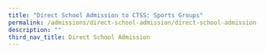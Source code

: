 ```yaml
---
title: "Direct School Admission to CTSS: Sports Groups"
permalink: /admissions/direct-school-admission/direct-school-admission-to-ctss-sports-groups
description: ""
third_nav_title: Direct School Admission
---
```

